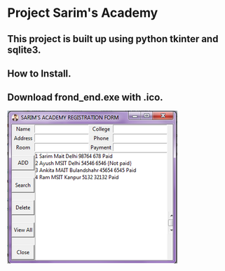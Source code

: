 # Project Sarim's Academy
## This project is built up using python tkinter and sqlite3.
## How to Install.
## Download frond_end.exe with .ico.
![](SarimsAcademy.png)


